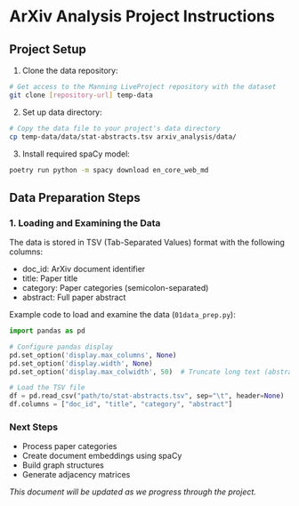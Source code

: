# ArXiv Analysis Project Instructions

## Project Setup

1. Clone the data repository:
```bash
# Get access to the Manning LiveProject repository with the dataset
git clone [repository-url] temp-data
```

2. Set up data directory:
```bash
# Copy the data file to your project's data directory
cp temp-data/data/stat-abstracts.tsv arxiv_analysis/data/
```

3. Install required spaCy model:
```bash
poetry run python -m spacy download en_core_web_md
```

## Data Preparation Steps

### 1. Loading and Examining the Data

The data is stored in TSV (Tab-Separated Values) format with the following columns:
- doc_id: ArXiv document identifier
- title: Paper title
- category: Paper categories (semicolon-separated)
- abstract: Full paper abstract

Example code to load and examine the data (`01data_prep.py`):
```python
import pandas as pd

# Configure pandas display
pd.set_option('display.max_columns', None)
pd.set_option('display.width', None)
pd.set_option('display.max_colwidth', 50)  # Truncate long text (abstracts)

# Load the TSV file
df = pd.read_csv("path/to/stat-abstracts.tsv", sep="\t", header=None)
df.columns = ["doc_id", "title", "category", "abstract"]
```

### Next Steps
- Process paper categories
- Create document embeddings using spaCy
- Build graph structures
- Generate adjacency matrices

*This document will be updated as we progress through the project.*
